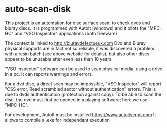# auto-scan-disk

This project is an automation for disc surface scan, to check dvds and bluray discs.
It is programmed with AutoIt (windows) and it pilots the "MPC-HC" and "VSO Inspector" applications (both freeware)

The context is linked to http://bluraydefectueux.com
Dvd and Bluray physical supports are in fact not so reliable, it was discovered a problem with a resin batch (see above website for details), but also other discs appear to be unusable after even less than 10 years.

"VSO Inspector" software can be used to scan physical media, using a drive in a pc. It can reports warnings and errors.

For a dvd disc, a direct scan may be impossible, "VSO Inspector" will report "CSS error, Read scrambled sector without authentication" errors.
This is due to dvds authentication (protection against copy).
To be able to scan the disc, the dvd must first be opened in a playing software; here we use "MPC-HC".

For development, AutoIt must be installed
https://www.autoitscript.com
It allows to compile a .exe for independant execution
